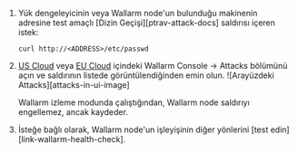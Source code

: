 1. Yük dengeleyicinin veya Wallarm node'un bulunduğu makinenin adresine test amaçlı [Dizin Geçişi][ptrav-attack-docs] saldırısı içeren istek:

    ```
    curl http://<ADDRESS>/etc/passwd
    ```
2. [US Cloud](https://us1.my.wallarm.com/attacks) veya [EU Cloud](https://my.wallarm.com/attacks) içindeki Wallarm Console → Attacks bölümünü açın ve saldırının listede görüntülendiğinden emin olun.
    ![Arayüzdeki Attacks][attacks-in-ui-image]

    Wallarm izleme modunda çalıştığından, Wallarm node saldırıyı engellemez, ancak kaydeder.

1. İsteğe bağlı olarak, Wallarm node'un işleyişinin diğer yönlerini [test edin][link-wallarm-health-check].